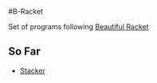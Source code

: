 #B-Racket

Set of programs following [Beautiful Racket](https://beautifulracket.com)

## So Far

+ [Stacker](stacker.rkt)